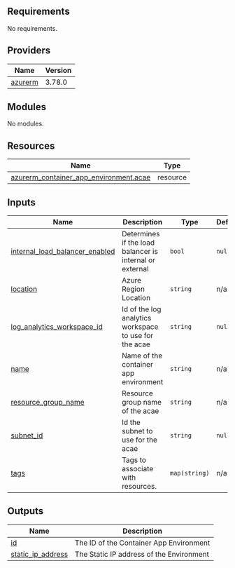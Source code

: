 <!-- BEGIN_TF_DOCS -->
## Requirements

No requirements.

## Providers

| Name | Version |
|------|---------|
| <a name="provider_azurerm"></a> [azurerm](#provider\_azurerm) | 3.78.0 |

## Modules

No modules.

## Resources

| Name | Type |
|------|------|
| [azurerm_container_app_environment.acae](https://registry.terraform.io/providers/hashicorp/azurerm/latest/docs/resources/container_app_environment) | resource |

## Inputs

| Name | Description | Type | Default | Required |
|------|-------------|------|---------|:--------:|
| <a name="input_internal_load_balancer_enabled"></a> [internal\_load\_balancer\_enabled](#input\_internal\_load\_balancer\_enabled) | Determines if the load balancer is internal or external | `bool` | `null` | no |
| <a name="input_location"></a> [location](#input\_location) | Azure Region Location | `string` | n/a | yes |
| <a name="input_log_analytics_workspace_id"></a> [log\_analytics\_workspace\_id](#input\_log\_analytics\_workspace\_id) | Id of the log analytics workspace to use for the acae | `string` | `null` | no |
| <a name="input_name"></a> [name](#input\_name) | Name of the container app environment | `string` | n/a | yes |
| <a name="input_resource_group_name"></a> [resource\_group\_name](#input\_resource\_group\_name) | Resource group name of the acae | `string` | n/a | yes |
| <a name="input_subnet_id"></a> [subnet\_id](#input\_subnet\_id) | Id the subnet to use for the acae | `string` | `null` | no |
| <a name="input_tags"></a> [tags](#input\_tags) | Tags to associate with resources. | `map(string)` | n/a | yes |

## Outputs

| Name | Description |
|------|-------------|
| <a name="output_id"></a> [id](#output\_id) | The ID of the Container App Environment |
| <a name="output_static_ip_address"></a> [static\_ip\_address](#output\_static\_ip\_address) | The Static IP address of the Environment |
<!-- END_TF_DOCS -->